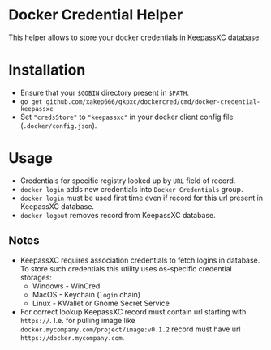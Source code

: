 Docker Credential Helper
=====

This helper allows to store your docker credentials in KeepassXC database.

# Installation

* Ensure that your `$GOBIN` directory present in `$PATH`.
* `go get github.com/xakep666/gkpxc/dockercred/cmd/docker-credential-keepassxc`
* Set `"credsStore"` to `"keepassxc"` in your docker client config file (`.docker/config.json`).

# Usage
* Credentials for specific registry looked up by `URL` field of record.
* `docker login` adds new credentials into `Docker Credentials` group.
* `docker login` must be used first time even if record for this url present in KeepassXC database.
* `docker logout` removes record from KeepassXC database.

## Notes
* KeepassXC requires association credentials to fetch logins in database. To store such credentials this utility uses
os-specific credential storages:
  * Windows - WinCred
  * MacOS - Keychain (`login` chain)
  * Linux - KWallet or Gnome Secret Service
* For correct lookup KeepassXC record must contain url starting with `https://`. I.e. for pulling image like `docker.mycompany.com/project/image:v0.1.2` record must have url `https://docker.mycompany.com`.
